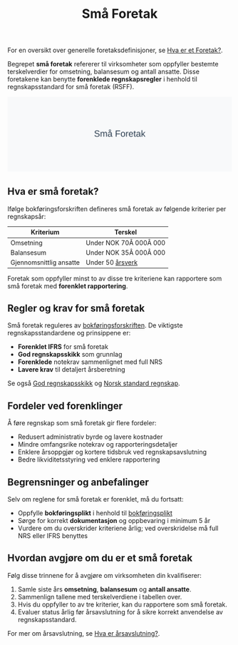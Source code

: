 ﻿---
title: "Små Foretak"
seoTitle: "Små Foretak"
meta_description: 'For en oversikt over generelle foretaksdefinisjoner, se [Hva er et Foretak?](/blogs/regnskap/hva-er-foretak "Hva er et Foretak? Komplett Guide til Foretaksforme...'
slug: sma-foretak
type: blog
layout: pages/single
---

For en oversikt over generelle foretaksdefinisjoner, se [Hva er et Foretak?](/blogs/regnskap/hva-er-foretak "Hva er et Foretak? Komplett Guide til Foretaksformer i Norge").

Begrepet **små foretak** refererer til virksomheter som oppfyller bestemte terskelverdier for omsetning, balansesum og antall ansatte. Disse foretakene kan benytte **forenklede regnskapsregler** i henhold til regnskapsstandard for små foretak (RSFF).

![Små Foretak](sma-foretak-image.svg)

## Hva er små foretak?

Ifølge bokføringsforskriften defineres små foretak av følgende kriterier per regnskapsår:

| Kriterium               | Terskel                 |
|-------------------------|-------------------------|
| Omsetning               | Under NOK 70Â 000Â 000    |
| Balansesum              | Under NOK 35Â 000Â 000    |
| Gjennomsnittlig ansatte | Under 50 [årsverk](/blogs/regnskap/arsverk "Årsverk") |

Foretak som oppfyller minst to av disse tre kriteriene kan rapportere som små foretak med **forenklet rapportering**.

## Regler og krav for små foretak

Små foretak reguleres av [bokføringsforskriften](/blogs/regnskap/hva-er-bokforingsforskriften "Hva er Bokføringsforskriften? Guide til regnskapsstandarder og krav"). De viktigste regnskapsstandardene og prinsippene er:

* **Forenklet IFRS** for små foretak
* **God regnskapsskikk** som grunnlag
* **Forenklede** notekrav sammenlignet med full NRS
* **Lavere krav** til detaljert årsberetning

Se også [God regnskapsskikk](/blogs/regnskap/god-regnskapsskikk "God regnskapsskikk: Introduksjon til regnskapsprinsipper") og [Norsk standard regnskap](/blogs/regnskap/norsk-standard-regnskap "Norsk Regnskapsstandard: Oversikt og vei videre").

## Fordeler ved forenklinger

Å føre regnskap som små foretak gir flere fordeler:

* Redusert administrativ byrde og lavere kostnader
* Mindre omfangsrike notekrav og rapporteringsdetaljer
* Enklere årsoppgjør og kortere tidsbruk ved regnskapsavslutning
* Bedre likviditetsstyring ved enklere rapportering

## Begrensninger og anbefalinger

Selv om reglene for små foretak er forenklet, må du fortsatt:

* Oppfylle **bokføringsplikt** i henhold til [bokføringsplikt](/blogs/regnskap/hva-er-bokforingsplikt "Hva er Bokføringsplikt? Komplett Guide til Regler og Krav")
* Sørge for korrekt **dokumentasjon** og oppbevaring i minimum 5 år
* Vurdere om du overskrider kriteriene årlig; ved overskridelse må full NRS eller IFRS benyttes

## Hvordan avgjøre om du er et små foretak

Følg disse trinnene for å avgjøre om virksomheten din kvalifiserer:

1. Samle siste års **omsetning**, **balansesum** og **antall ansatte**.
2. Sammenlign tallene med terskelverdiene i tabellen over.
3. Hvis du oppfyller to av tre kriterier, kan du rapportere som små foretak.
4. Evaluer status årlig før årsavslutning for å sikre korrekt anvendelse av regnskapsstandard.

For mer om årsavslutning, se [Hva er årsavslutning?](/blogs/regnskap/hva-er-aarsavslutning "Hva er Aarsavslutning? Komplett Guide til Årsavslutning").









